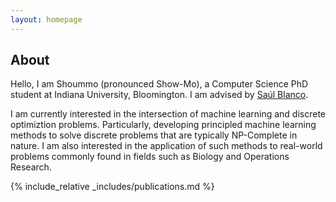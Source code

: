 ```yaml
---
layout: homepage
---
```


## About

Hello, I am Shoummo (pronounced Show-Mo), a Computer Science PhD student at Indiana University, Bloomington. I am advised by <a href="[http://example.com/](https://homes.luddy.indiana.edu/sblancor/)" target="_blank">Saúl Blanco</a>.

I am currently interested in the intersection of machine learning and discrete optimiztion problems. Particularly, developing principled machine learning methods to solve discrete problems that are typically NP-Complete in nature. I am also interested in the application of such methods to real-world problems commonly found in fields such as Biology and Operations Research.

{% include_relative _includes/publications.md %}


